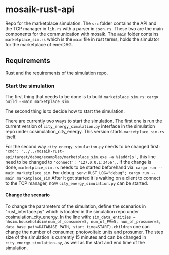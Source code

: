 # mosaik-rust-api
Repo for the marketplace simulation.
The `src` folder contains the API and the TCP manager in `lib.rs` with a parser in `json.rs`. These two are the main components for the communication with mosaik.
The `main` folder contains `marketplace_sim.rs` which is the `main` file in rust terms, holds the simulator for the marketplace of enerDAG. 

## Requirements
Rust and the requirements of the simulation repo.

### Start the simulation
The first thing that needs to be done is to build `marketplace_sim.rs`:
`cargo build --main marketplace_sim`

The second thing is to decide how to start the simulation.

There are currently two ways to start the simulation.
The first one is run the current version of `city_energy_simulation.py` interface in the simulation repo under cosimulation_city_energy.
This version starts `marketplace_sim.rs` itself.

For the second way `city_energy_simulation.py` needs to be changed first:
` 'cmd': '../../mosaik-rust-api/target/debug/examples/marketplace_sim.exe -a %(addr)s', ` this line need to be changed to
` 'connect': '127.0.0.1:3456', `.
If the change is done, `marketplace_sim.rs` needs to be started beforehand via:
`cargo run --main marketplace_sim`.
For debug: `$env:RUST_LOG="debug"; cargo run --main marketplace_sim`
After it got started it is waiting on a client to connect to the TCP manager, now `city_energy_simulation.py` can be started.

#### Change the scenario
To change the parameters of the simulation, define the scenarios in "rust_interface.py" which is located in the simulation repo under cosimulation_city_energy.
In the line with:
`sim_data_entities = hhsim.householdsim(num_of_consumer=5, num_of_PV=5, num_of_prosumer=5, data_base_path=DATABASE_PATH, start_time=START).children`
one can change the number of consumer, photovoltaic units and prosumer.
The step size of the simulation is currently 15 minutes and can be changed in `city_energy_simulation.py`, as well as the start and end time of the simulation.
